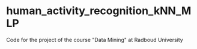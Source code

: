# human_activity_recognition_kNN_MLP
Code for the project of the course "Data Mining" at Radboud University
